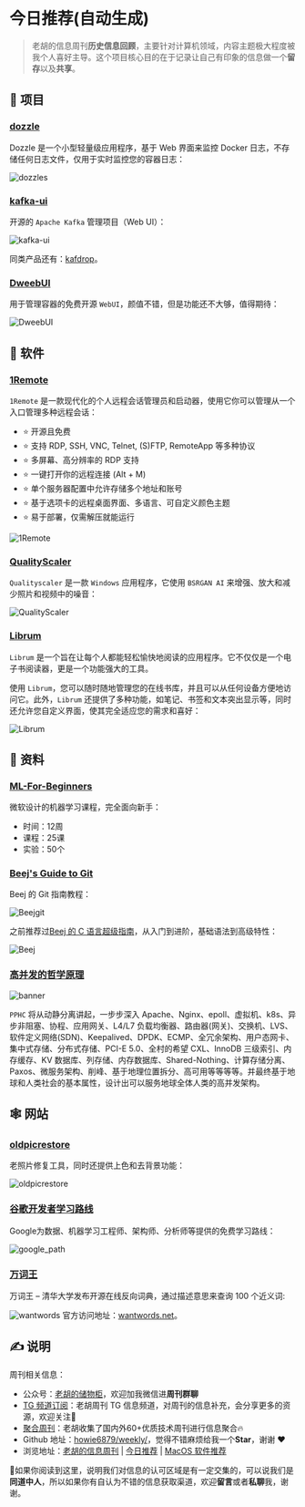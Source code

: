 # 今日推荐(自动生成)

> 老胡的信息周刊**历史信息回顾**，主要针对计算机领域，内容主题极大程度被我个人喜好主导。这个项目核心目的在于记录让自己有印象的信息做一个**留存**以及**共享**。


## 🎯 项目 

### [dozzle](https://github.com/amir20/dozzle)

Dozzle 是一个小型轻量级应用程序，基于 Web 界面来监控 Docker 日志，不存储任何日志文件，仅用于实时监控您的容器日志：

![dozzle](https://images-1252557999.file.myqcloud.com/uPic/dozzle.jpg)s 

### [kafka-ui](https://github.com/provectus/kafka-ui)

开源的 `Apache Kafka` 管理项目（Web UI）：

![kafka-ui](https://images-1252557999.file.myqcloud.com/uPic/kafka-ui.jpg)

同类产品还有：[kafdrop](https://github.com/obsidiandynamics/kafdrop)。 

### [DweebUI](https://github.com/lllllllillllllillll/DweebUI)

用于管理容器的免费开源 `WebUI`，颜值不错，但是功能还不大够，值得期待：

![DweebUI](https://images-1252557999.file.myqcloud.com/uPic/DweebUI.png) 

## 🤖 软件 

### [1Remote](https://github.com/1Remote/1Remote)

`1Remote` 是一款现代化的个人远程会话管理员和启动器，使用它你可以管理从一个入口管理多种远程会话：

- ⭐ 开源且免费
- ⭐ 支持 RDP, SSH, VNC, Telnet, (S)FTP, RemoteApp 等多种协议
- ⭐ 多屏幕、高分辨率的 RDP 支持
- ⭐ 一键打开你的远程连接 (Alt + M)
- ⭐ 单个服务器配置中允许存储多个地址和账号
- ⭐ 基于选项卡的远程桌面界面、多语言、可自定义颜色主题
- ⭐ 易于部署，仅需解压就能运行

![1Remote](https://images-1252557999.file.myqcloud.com/uPic/dgLzJC.png) 

### [QualityScaler](https://github.com/Djdefrag/QualityScaler)

`Qualityscaler` 是一款 `Windows` 应用程序，它使用 `BSRGAN AI` 来增强、放大和减少照片和视频中的噪音：

![QualityScaler](https://images-1252557999.file.myqcloud.com/uPic/QualityScaler.png) 

### [Librum](https://github.com/Librum-Reader/Librum)

`Librum` 是一个旨在让每个人都能轻松愉快地阅读的应用程序。它不仅仅是一个电子书阅读器，更是一个功能强大的工具。

使用 `Librum`，您可以随时随地管理您的在线书库，并且可以从任何设备方便地访问它。此外，`Librum` 还提供了多种功能，如笔记、书签和文本突出显示等，同时还允许您自定义界面，使其完全适应您的需求和喜好：

![Librum](https://images-1252557999.file.myqcloud.com/uPic/Librum.png) 

## 👀 资料 

### [ML-For-Beginners](https://github.com/microsoft/ML-For-Beginners)

微软设计的机器学习课程，完全面向新手：

- 时间：12周
- 课程：25课
- 实验：50个 

### [Beej's Guide to Git](https://beej.us/guide/bggit/html/split/index.html)

Beej 的 Git 指南教程：

![Beejgit](https://images-1252557999.file.myqcloud.com/uPic/UAP5Fj.png)

之前推荐过[Beej 的 C 语言超级指南](https://beej.us/guide/bgc/html/split/)，从入门到进阶，基础语法到高级特性：

![Beej](https://images-1252557999.file.myqcloud.com/uPic/1XOLrv.png) 

### [高并发的哲学原理](https://github.com/johnlui/PPHC)

![banner](https://images-1252557999.file.myqcloud.com/uPic/banner.jpg)

`PPHC` 将从动静分离讲起，一步步深入 Apache、Nginx、epoll、虚拟机、k8s、异步非阻塞、协程、应用网关、L4/L7 负载均衡器、路由器(网关)、交换机、LVS、软件定义网络(SDN)、Keepalived、DPDK、ECMP、全冗余架构、用户态网卡、集中式存储、分布式存储、PCI-E 5.0、全村的希望 CXL、InnoDB 三级索引、内存缓存、KV 数据库、列存储、内存数据库、Shared-Nothing、计算存储分离、Paxos、微服务架构、削峰、基于地理位置拆分、高可用等等等等。并最终基于地球和人类社会的基本属性，设计出可以服务地球全体人类的高并发架构。 

## 🕸 网站 

### [oldpicrestore](https://www.oldpicrestore.com/restore?id=1&type=Restore-Photo)

老照片修复工具，同时还提供上色和去背景功能：

![oldpicrestore](https://images-1252557999.file.myqcloud.com/uPic/oldpicrestore.jpg) 

### [谷歌开发者学习路线](https://www.cloudskillsboost.google/paths)

Google为数据、机器学习工程师、架构师、分析师等提供的免费学习路线：

![google_path](https://images-1252557999.file.myqcloud.com/uPic/google_path.jpg) 

### [万词王](https://github.com/thunlp/WantWords)

万词王 – 清华大学发布开源在线反向词典，通过描述意思来查询 100 个近义词:

![wantwords](https://images-1252557999.file.myqcloud.com/uPic/jaL3z5.png)
官方访问地址：[wantwords.net](https://wantwords.net/)。 

## ✍️ 说明

周刊相关信息：

- 公众号：[老胡的储物柜](https://images-1252557999.file.myqcloud.com/uPic/ETIbMe.jpg)，欢迎加我微信进**周刊群聊**
- [TG 频道订阅](https://t.me/howie_weekly)：老胡周刊 TG 信息频道，对周刊的信息补充，会分享更多的资源，欢迎关注👏
- [聚合周刊](https://www.fre321.com/weekly)：老胡收集了国内外60+优质技术周刊进行信息聚合🔥
- Github 地址：[howie6879/weekly/](https://github.com/howie6879/weekly/)，觉得不错麻烦给我一个**Star**，谢谢 ❤️
- 浏览地址：[老胡的信息周刊](https://weekly.howie6879.com) | [今日推荐](https://weekly.howie6879.com/recommend/index.html) | [MacOS 软件推荐](https://weekly.howie6879.com/soft/mac.html)

🙌如果你阅读到这里，说明我们对信息的认可区域是有一定交集的，可以说我们是**同道中人**，所以如果你有自认为不错的信息获取渠道，欢迎**留言**或者**私聊**我，谢谢。